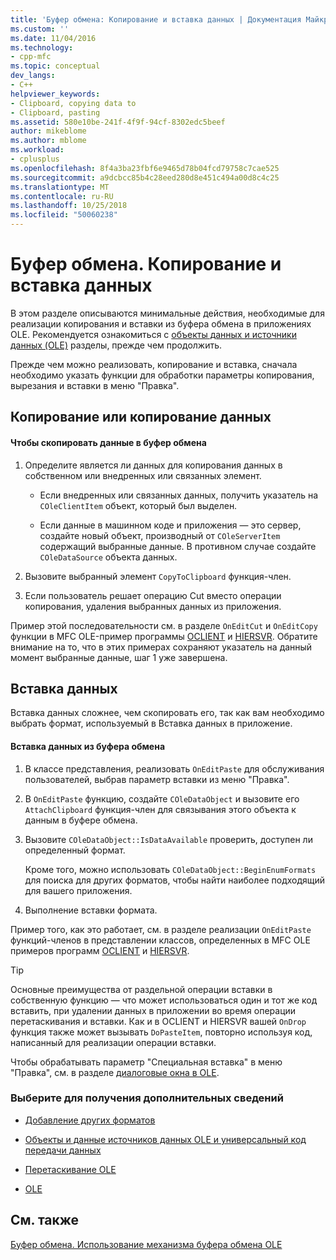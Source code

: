 ```yaml
---
title: 'Буфер обмена: Копирование и вставка данных | Документация Майкрософт'
ms.custom: ''
ms.date: 11/04/2016
ms.technology:
- cpp-mfc
ms.topic: conceptual
dev_langs:
- C++
helpviewer_keywords:
- Clipboard, copying data to
- Clipboard, pasting
ms.assetid: 580e10be-241f-4f9f-94cf-8302edc5beef
author: mikeblome
ms.author: mblome
ms.workload:
- cplusplus
ms.openlocfilehash: 8f4a3ba23fbf6e9465d78b04fcd79758c7cae525
ms.sourcegitcommit: a9dcbcc85b4c28eed280d8e451c494a00d8c4c25
ms.translationtype: MT
ms.contentlocale: ru-RU
ms.lasthandoff: 10/25/2018
ms.locfileid: "50060238"
---
```

# <a name="clipboard-copying-and-pasting-data"></a>Буфер обмена. Копирование и вставка данных

В этом разделе описываются минимальные действия, необходимые для реализации копирования и вставки из буфера обмена в приложениях OLE. Рекомендуется ознакомиться с [объекты данных и источники данных (OLE)](../mfc/data-objects-and-data-sources-ole.md) разделы, прежде чем продолжить.

Прежде чем можно реализовать, копирование и вставка, сначала необходимо указать функции для обработки параметры копирования, вырезания и вставки в меню "Правка".

##  <a name="_core_copying_or_cutting_data"></a> Копирование или копирование данных

#### <a name="to-copy-data-to-the-clipboard"></a>Чтобы скопировать данные в буфер обмена

1. Определите является ли данных для копирования данных в собственном или внедренных или связанных элемент.

   - Если внедренных или связанных данных, получить указатель на `COleClientItem` объект, который был выделен.

   - Если данные в машинном коде и приложения — это сервер, создайте новый объект, производный от `COleServerItem` содержащий выбранные данные. В противном случае создайте `COleDataSource` объекта данных.

1. Вызовите выбранный элемент `CopyToClipboard` функция-член.

1. Если пользователь решает операцию Cut вместо операции копирования, удаления выбранных данных из приложения.

Пример этой последовательности см. в разделе `OnEditCut` и `OnEditCopy` функции в MFC OLE-пример программы [OCLIENT](../visual-cpp-samples.md) и [HIERSVR](../visual-cpp-samples.md). Обратите внимание на то, что в этих примерах сохраняют указатель на данный момент выбранные данные, шаг 1 уже завершена.

##  <a name="_core_pasting_data"></a> Вставка данных

Вставка данных сложнее, чем скопировать его, так как вам необходимо выбрать формат, используемый в Вставка данных в приложение.

#### <a name="to-paste-data-from-the-clipboard"></a>Вставка данных из буфера обмена

1. В классе представления, реализовать `OnEditPaste` для обслуживания пользователей, выбрав параметр вставки из меню "Правка".

1. В `OnEditPaste` функцию, создайте `COleDataObject` и вызовите его `AttachClipboard` функция-член для связывания этого объекта к данным в буфере обмена.

1. Вызовите `COleDataObject::IsDataAvailable` проверить, доступен ли определенный формат.

   Кроме того, можно использовать `COleDataObject::BeginEnumFormats` для поиска для других форматов, чтобы найти наиболее подходящий для вашего приложения.

1. Выполнение вставки формата.

Пример того, как это работает, см. в разделе реализации `OnEditPaste` функций-членов в представлении классов, определенных в MFC OLE примеров программ [OCLIENT](../visual-cpp-samples.md) и [HIERSVR](../visual-cpp-samples.md).

> [!TIP]
>  Основные преимущества от раздельной операции вставки в собственную функцию — что может использоваться один и тот же код вставить, при удалении данных в приложении во время операции перетаскивания и вставки. Как и в OCLIENT и HIERSVR вашей `OnDrop` функция также может вызывать `DoPasteItem`, повторно используя код, написанный для реализации операции вставки.

Чтобы обрабатывать параметр "Специальная вставка" в меню "Правка", см. в разделе [диалоговые окна в OLE](../mfc/dialog-boxes-in-ole.md).

### <a name="what-do-you-want-to-know-more-about"></a>Выберите для получения дополнительных сведений

- [Добавление других форматов](../mfc/clipboard-adding-other-formats.md)

- [Объекты и данные источников данных OLE и универсальный код передачи данных](../mfc/data-objects-and-data-sources-ole.md)

- [Перетаскивание OLE](../mfc/drag-and-drop-ole.md)

- [OLE](../mfc/ole-background.md)

## <a name="see-also"></a>См. также

[Буфер обмена. Использование механизма буфера обмена OLE](../mfc/clipboard-using-the-ole-clipboard-mechanism.md)

